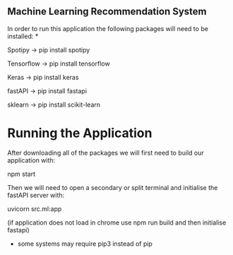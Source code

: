 ## Machine Learning Recommendation System

In order to run this application the following packages will need to be installed:
*

Spotipy -> pip install spotipy

Tensorflow -> pip install tensorflow

Keras -> pip install keras

fastAPI -> pip install fastapi

sklearn -> pip install scikit-learn

# Running the Application

After downloading all of the packages we will first need to build our application with:

npm start

Then we will need to open a secondary or split terminal and initialise the fastAPI server with:

uvicorn src.ml:app

 (if application does not load in chrome use npm run build and then initialise fastapi)

 * some systems may require pip3 instead of pip
